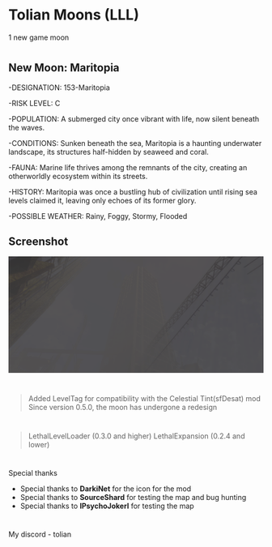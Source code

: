 # Tolian Moons (LLL)

1 new game moon

#
## New Moon: Maritopia

-DESIGNATION: 153-Maritopia

-RISK LEVEL: C

-POPULATION: A submerged city once vibrant with life, now silent beneath the waves.


-CONDITIONS: Sunken beneath the sea, Maritopia is a haunting underwater landscape, its structures half-hidden by seaweed and coral.


-FAUNA: Marine life thrives among the remnants of the city, creating an otherworldly ecosystem within its streets.


-HISTORY: Maritopia was once a bustling hub of civilization until rising sea levels claimed it, leaving only echoes of its former glory.


-POSSIBLE WEATHER: Rainy, Foggy, Stormy, Flooded

## Screenshot
![Screenshot_1](https://raw.githubusercontent.com/Toliann/Maritopia/main/screenshot/3.png)

#
> Added LevelTag for compatibility with the Celestial Tint(sfDesat) mod
> Since version 0.5.0, the moon has undergone a redesign

#
> LethalLevelLoader (0.3.0 and higher)
> LethalExpansion (0.2.4 and lower)

#
Special thanks

- Special thanks to **DarkiNet** for the icon for the mod                                                                                                                                                                  
- Special thanks to **SourceShard** for testing the map and bug hunting
- Special thanks to **lPsychoJokerl** for testing the map

#
My discord - tolian